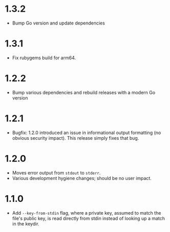 # 1.3.2

* Bump Go version and update dependencies

# 1.3.1

* Fix rubygems build for arm64.

# 1.2.2

* Bump various dependencies and rebuild releases with a modern Go version

# 1.2.1

* Bugfix: 1.2.0 introduced an issue in informational output formatting (no obvious security impact).
  This release simply fixes that bug.

# 1.2.0

* Moves error output from `stdout` to `stderr`.
* Various development hygiene changes; should be no user impact.

# 1.1.0

* Add `--key-from-stdin` flag, where a private key, assumed to match the file's public key, is read
  directly from stdin instead of looking up a match in the keydir.
